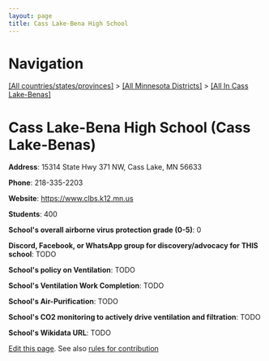 ```yaml
---
layout: page
title: Cass Lake-Bena High School
---
```

# Navigation

[[All countries/states/provinces]](../../..) > [[All Minnesota Districts]](../..) > [[All In Cass Lake-Benas]](..)

# Cass Lake-Bena High School (Cass Lake-Benas)

**Address**: 15314 State Hwy 371 NW, Cass Lake, MN 56633

**Phone**: 218-335-2203

**Website**: <https://www.clbs.k12.mn.us>

**Students**: 400

**School's overall airborne virus protection grade (0-5)**: 0

**Discord, Facebook, or WhatsApp group for discovery/advocacy for THIS school**: TODO

**School's policy on Ventilation**: TODO

**School's Ventilation Work Completion**: TODO

**School's Air-Purification**: TODO

**School's CO2 monitoring to actively drive ventilation and filtration**: TODO

**School's Wikidata URL**: TODO


[Edit this page](https://github.com/ventilate-schools/MN/edit/main/./Cass_Lake-Benas/Cass_Lake-Bena_High_School.md). See also [rules for contribution](../../../contribution-rules/)